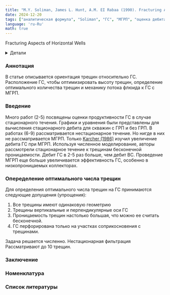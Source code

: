 ```yaml
---
title: "M.Y. Soliman, James L. Hunt, A.M. EI Rabaa (1990). Fracturing Aspects of Horizontal Wells"
date: 2024-12-20
tags: ["аналитическая формула", "Soliman", "ГС", "МГРП", "оценка дебита", "обзор статьи"]
language: 'ru-Ru'
math: true
---
```


Fracturing Aspects of Horizontal Wells

<details>
<summary>Детали</summary>
<dl>
    <dt><b>авторы</b>: M.Y. Sollman, James L. Hunt, A.M. EI Rabaa </dt>
    <dt><b>Название</b>: Some Practical Formulas To Predict Horizontal Well Behavior </dt>
    <dt><b>год</b>: 1986 </dt>
    <dt><b>DOI</b>: <a href ="https://doi.org/10.2118/18542-PA">Cсылка</a></dt>
</dl>
</details>

### Аннотация
В статье описывается ориентация трещин относительно ГС. 
Расположение ГС, чтобы оптимизировать высоту трещин, определение оптимального 
количества трещин и механику потока флюида к ГС с МГРП.

### Введение
Много работ (2-5) посвящены оценки продуктивности ГС в случае стационарного течения.
Графики и уравнения были представлены для вычисления стационарного дебита для скважин с ГРП и без ГРП.
В работах (6-9) рассматривается нестационарное течение. 
Но нигде в них не рассматривается МГРП. Только 
<a href ="/hw/articles_review/data/one_phase/data/karcher_1986">Karcher (1986)</a> изучил увеличение дебита ГС при МГРП. 
Используя численное моделирование, авторы рассмотрели стационарное течение к трещинам бесконечной проницаемости.
Дебит ГС в 2-5 раз больше, чем дебит ВС. Проведение МГРП еще больше увеличивается эффективность ГС, особенно в низкопроницаемых коллекторах. 


### Опеределение оптимального числа трещин
Для определения оптимального числа трещин на ГС принимаются следующие допущения (упрощения):
1. Все трещины имеют одинаковую геометрию
2. Трещины вертикальные и перпендикулярные оси ГС
3. Проницаемость трещин настолько большая, что можно ее считать бесконечной.
4. ГС перфорирована только на участках соприкосновения с трещинами.

Задача решается численно.
Нестационарная фильтрация
Рассматривают до 10 трещин. 

### Заключение


### Номенклатура

### Список литературы